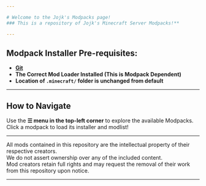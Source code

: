 ```yaml
---

# Welcome to the Jojk's Modpacks page! 
### This is a repository of Jojk's Minecraft Server Modpacks!**

---
```


## Modpack Installer Pre-requisites:
- **[Git](https://git-scm.com/downloads)**
- **The Correct Mod Loader Installed (This is Modpack Dependent)**
- **Location of `.minecraft/` folder is unchanged from default**

---

## How to Navigate
Use the **☰ menu in the top-left corner** to explore the available Modpacks.  
Click a modpack to load its installer and modlist!

---

All mods contained in this repository are the intellectual property of their respective creators.\
We do not assert ownership over any of the included content.\
Mod creators retain full rights and may request the removal of their work from this repository upon notice.

---
